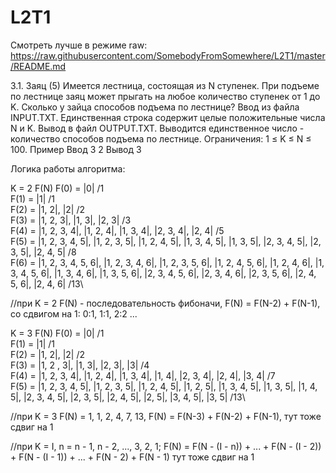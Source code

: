 # L2T1

Смотреть лучше в режиме raw: https://raw.githubusercontent.com/SomebodyFromSomewhere/L2T1/master/README.md

3.1. Заяц (5)
Имеется лестница, состоящая из N ступенек. При подъеме по лестнице заяц может прыгать на
любое количество ступенек от 1 до K. Сколько у зайца способов подъема по лестнице?
Ввод из файла INPUT.TXT. Единственная строка содержит целые положительные числа N и K.
Вывод в файл OUTPUT.TXT. Выводится единственное число - количество способов подъема по
лестнице.
Ограничения: 1 ≤ K ≤ N ≤ 100.
Пример
Ввод
3 2
Вывод
3

Логика работы алгоритма:

K = 2
F(N)
F(0) = |0|
/1\
F(1) = |1|
/1\
F(2) = |1, 2|, |2|
/2\
F(3) = |1, 2, 3|, |1, 3|, |2, 3|
/3\
F(4) = |1, 2, 3, 4|, |1, 2, 4|, |1, 3, 4|, |2, 3, 4|, |2, 4|
/5\
F(5) = |1, 2, 3, 4, 5|, |1, 2, 3, 5|, |1, 2, 4, 5|, |1, 3, 4, 5|, |1, 3, 5|, |2, 3, 4, 5|, |2, 3, 5|, |2, 4, 5|
/8\
F(6) = |1, 2, 3, 4, 5, 6|, |1, 2, 3, 4, 6|, |1, 2, 3, 5, 6|, |1, 2, 4, 5, 6|, |1, 2, 4, 6|, |1, 3, 4, 5, 6|, |1, 3, 4, 6|, |1, 3, 5, 6|, |2, 3, 4, 5, 6|, |2, 3, 4, 6|, |2, 3, 5, 6|, |2, 4, 5, 6|, |2, 4, 6|
/13\

//при K = 2 F(N) - последовательность фибоначи, F(N) = F(N-2) + F(N-1), со сдвигом на 1: 0:1, 1:1, 2:2 ...

K = 3
F(N)
F(0) = |0|
/1\
F(1) = |1|
/1\
F(2) = |1, 2|, |2|
/2\
F(3) = |1, 2 , 3|, |1, 3|, |2, 3|, |3|
/4\
F(4) = |1, 2, 3, 4|, |1, 2, 4|, |1, 3, 4|, |1, 4|, |2, 3, 4|, |2, 4|, |3, 4|
/7\
F(5) = |1, 2, 3, 4, 5|, |1, 2, 3, 5|, |1, 2, 4, 5|, |1, 2, 5|, |1, 3, 4, 5|, |1, 3, 5|, |1, 4, 5|, |2, 3, 4, 5|, |2, 3, 5|, |2, 4, 5|, |2, 5|, |3, 4, 5|, |3, 5|
/13\

//при K = 3 F(N) = 1, 1, 2, 4, 7, 13, F(N) = F(N-3) + F(N-2) + F(N-1), тут тоже сдвиг на 1

//при K = I, n = n - 1, n - 2, ..., 3, 2, 1;
F(N) = F(N - (I - n)) + ... + F(N - (I - 2)) + F(N - (I - 1)) + ... + F(N - 2) + F(N - 1) 
тут тоже сдвиг на 1
